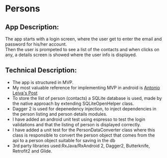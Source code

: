 # Persons
## App Description:
The app starts with a login screen, where the user get to enter the email and password for his/her account. </br>
Then the user is prompeted to see a list of the contacts and when clicks on any, a details screen is showed where the user info is displayed.
## Technical Description:
* The app is structured in MVP.
* My most valuable reference for implementing MVP in android is [Antonio Leiva's Post](https://www.dropbox.com/s/r0wy953e50q0cra/feedback-app-release.apk?dl=0)
* To store the list of person (contacts) a SQLite database is used, made by the native approach by extending SQLiteOpenHelper class.
* Dagger 2 is used for depenedency injection, to inject dependencies in the person listing and person details modules.
* I have added an android unit test using espresso to test the login validations and that the listing of person is displayed correctly.
* I have added a unit test for the PersonDataConverter class where this class is responsible to convert the person object that comes from the api to a person object suitable for saving in the db
* 3rd party libraries used:RxJava/RxAndroid 2, Dagger2, Butterknife, Retrofit2 and Glide.
